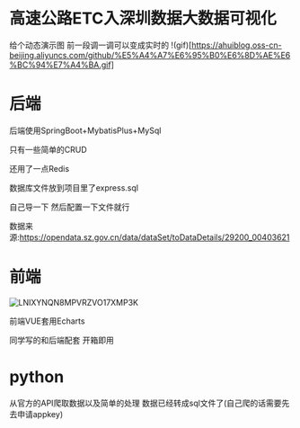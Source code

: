 # **高速公路ETC入深圳数据**大数据可视化
给个动态演示图 前一段调一调可以变成实时的
!(gif)[https://ahuiblog.oss-cn-beijing.aliyuncs.com/github/%E5%A4%A7%E6%95%B0%E6%8D%AE%E6%BC%94%E7%A4%BA.gif]

# 后端 

后端使用SpringBoot+MybatisPlus+MySql

只有一些简单的CRUD

还用了一点Redis

数据库文件放到项目里了express.sql

自己导一下 然后配置一下文件就行

数据来源:https://opendata.sz.gov.cn/data/dataSet/toDataDetails/29200_00403621



# 前端

![LNIXYNQN8MPVRZVO17XMP3K](https://user-images.githubusercontent.com/60649120/148231284-6d335cf1-263f-42cd-a962-a916cc09ad17.png)


前端VUE套用Echarts

同学写的和后端配套 开箱即用

# python
从官方的API爬取数据以及简单的处理 数据已经转成sql文件了(自己爬的话需要先去申请appkey)
